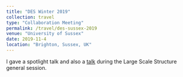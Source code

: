 ```yaml
---
title: "DES Winter 2019"
collection: travel
type: "Collaboration Meeting"
permalink: /travel/des-sussex-2019
venue: "University of Sussex"
date: 2019-11-4
location: "Brighton, Sussex, UK"
---
```

I gave a spotlight talk and also a [talk]({{site.baseurl}}/talk/des_winter_2019_talk) during the Large Scale Structure general session.

